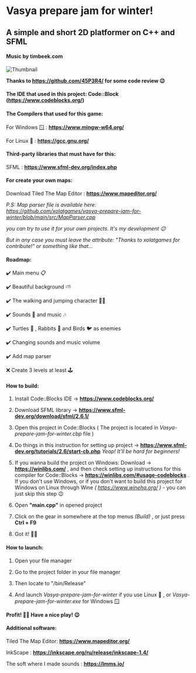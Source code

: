 # Vasya prepare jam for winter!

## A simple and short 2D platformer on C++ and SFML

#### Music by timbeek.com

![Thumbnail](https://github.com/user-attachments/assets/17f0ffd8-aae4-410b-a0d9-44213a447b99)

  **Thanks to https://github.com/45P3R4/ for some code review 😉**

#### The IDE that used in this project: Code::Block (https://www.codeblocks.org/)

#### The Compilers that used for this game:

  For Windows 🪟 : **https://www.mingw-w64.org/**

  For Linux 🐧 : **https://gcc.gnu.org/**

#### Third-party libraries that must have for this:

  SFML : **https://www.sfml-dev.org/index.php**

#### For create your own maps:

  Download Tiled The Map Editor : **https://www.mapeditor.org/**

  *P.S: Map parser file is available here: https://github.com/xolatgames/vasya-prepare-jam-for-winter/blob/main/src/MapParser.cpp*

  *you can try to use it for your own projects. It's my development 😉*

  *But in any case you must leave the attribute: "Thanks to xolatgames for contribute!" or something like that...*

#### Roadmap:

  ✔️ Main menu 📋

  ✔️ Beautiful background ⛅

  ✔️ The walking and jumping character 🚶🏻

  ✔️ Sounds 🎵 and music 🎶

  ✔️ Turtles 🐢 , Rabbits 🐇 and Birds 🐦 as enemies

  ✔️ Changing sounds and music volume

  ✔️ Add map parser

  ❌ Create 3 levels at least 🕹️

#### How to build:

  1. Install Code::Blocks IDE -> **https://www.codeblocks.org/**

  2. Download SFML library -> **https://www.sfml-dev.org/download/sfml/2.6.1/**

  3. Open this project in Code::Blocks ( The project is located in *Vasya-prepare-jam-for-winter.cbp* file )

  4. Do things in this instruction for setting up project -> **https://www.sfml-dev.org/tutorials/2.6/start-cb.php** *Yeap! It'll be hard for beginners!*

  5. If you wanna build the project on Windows: Download -> **https://winlibs.com/** , and then check setting up instructions for this compiler for Code::Blocks -> **https://winlibs.com/#usage-codeblocks** . If you don't use Windows, or if you don't want to build this project for Windows on Linux through Wine *( https://www.winehq.org/ )* - you can just skip this step 😉

  6. Open **"main.cpp"** in opened project

  7. Click on the gear in somewhere at the top menus *(Build)* , or just press **Ctrl + F9**

  8. Got it! 👌🏼

#### How to launch:

  1. Open your file manager

  2. Go to the project folder in your file manager

  3. Then locate to "/bin/Release"

  4. And launch *Vasya-prepare-jam-for-winter* if you use Linux 🐧 , or *Vasya-prepare-jam-for-winter.exe* for Windows 🪟

**Profit! 👌🏼 Have a nice play! 😉**

#### Additional software:

  Tiled The Map Editor: **https://www.mapeditor.org/**

  InkScape : **https://inkscape.org/ru/release/inkscape-1.4/**

  The soft where I made sounds : **https://lmms.io/**
